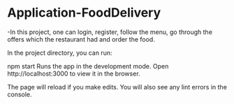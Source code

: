 # Application-FoodDelivery

 -In this project, one can login, register, follow the menu, go through the offers which the restaurant had and order the food.


 In the project directory, you can run:

npm start
Runs the app in the development mode.
Open http://localhost:3000 to view it in the browser.

The page will reload if you make edits.
You will also see any lint errors in the console.